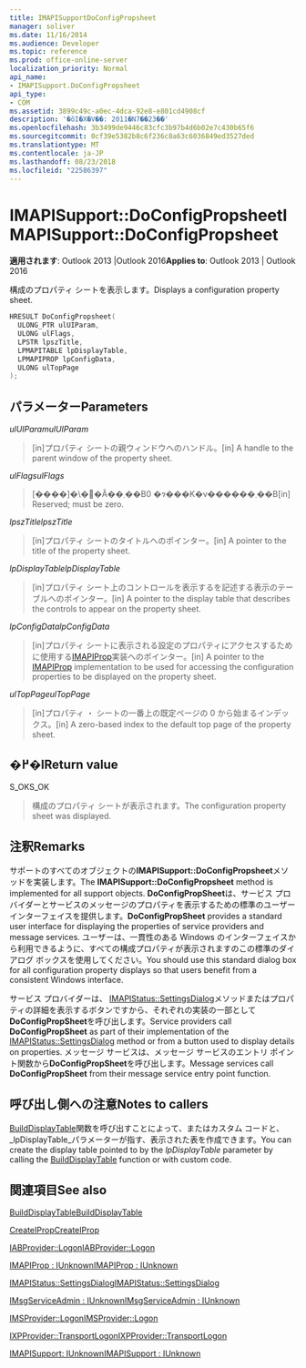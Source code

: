 ```yaml
---
title: IMAPISupportDoConfigPropsheet
manager: soliver
ms.date: 11/16/2014
ms.audience: Developer
ms.topic: reference
ms.prod: office-online-server
localization_priority: Normal
api_name:
- IMAPISupport.DoConfigPropsheet
api_type:
- COM
ms.assetid: 3899c49c-a0ec-4dca-92e8-e801cd4908cf
description: '�ŏI�X�V��: 2011�N7��23��'
ms.openlocfilehash: 3b3499de9446c83cfc3b97b4d6b02e7c430b65f6
ms.sourcegitcommit: 0cf39e5382b8c6f236c8a63c6036849ed3527ded
ms.translationtype: MT
ms.contentlocale: ja-JP
ms.lasthandoff: 08/23/2018
ms.locfileid: "22586397"
---
```

# <a name="imapisupportdoconfigpropsheet"></a><span data-ttu-id="ee6a8-103">IMAPISupport::DoConfigPropsheet</span><span class="sxs-lookup"><span data-stu-id="ee6a8-103">IMAPISupport::DoConfigPropsheet</span></span>

  
  
<span data-ttu-id="ee6a8-104">**適用されます**: Outlook 2013 |Outlook 2016</span><span class="sxs-lookup"><span data-stu-id="ee6a8-104">**Applies to**: Outlook 2013 | Outlook 2016</span></span> 
  
<span data-ttu-id="ee6a8-105">構成のプロパティ シートを表示します。</span><span class="sxs-lookup"><span data-stu-id="ee6a8-105">Displays a configuration property sheet.</span></span>
  
```cpp
HRESULT DoConfigPropsheet(
  ULONG_PTR ulUIParam,
  ULONG ulFlags,
  LPSTR lpszTitle,
  LPMAPITABLE lpDisplayTable,
  LPMAPIPROP lpConfigData,
  ULONG ulTopPage
);
```

## <a name="parameters"></a><span data-ttu-id="ee6a8-106">パラメーター</span><span class="sxs-lookup"><span data-stu-id="ee6a8-106">Parameters</span></span>

 <span data-ttu-id="ee6a8-107">_ulUIParam_</span><span class="sxs-lookup"><span data-stu-id="ee6a8-107">_ulUIParam_</span></span>
  
> <span data-ttu-id="ee6a8-108">[in]プロパティ シートの親ウィンドウへのハンドル。</span><span class="sxs-lookup"><span data-stu-id="ee6a8-108">[in] A handle to the parent window of the property sheet.</span></span>
    
 <span data-ttu-id="ee6a8-109">_ulFlags_</span><span class="sxs-lookup"><span data-stu-id="ee6a8-109">_ulFlags_</span></span>
  
> <span data-ttu-id="ee6a8-110">[����]�\�񂳂�Ă��܂��B0 �ɂ���K�v������܂��B</span><span class="sxs-lookup"><span data-stu-id="ee6a8-110">[in] Reserved; must be zero.</span></span>
    
 <span data-ttu-id="ee6a8-111">_lpszTitle_</span><span class="sxs-lookup"><span data-stu-id="ee6a8-111">_lpszTitle_</span></span>
  
> <span data-ttu-id="ee6a8-112">[in]プロパティ シートのタイトルへのポインター。</span><span class="sxs-lookup"><span data-stu-id="ee6a8-112">[in] A pointer to the title of the property sheet.</span></span>
    
 <span data-ttu-id="ee6a8-113">_lpDisplayTable_</span><span class="sxs-lookup"><span data-stu-id="ee6a8-113">_lpDisplayTable_</span></span>
  
> <span data-ttu-id="ee6a8-114">[in]プロパティ シート上のコントロールを表示するを記述する表示のテーブルへのポインター。</span><span class="sxs-lookup"><span data-stu-id="ee6a8-114">[in] A pointer to the display table that describes the controls to appear on the property sheet.</span></span>
    
 <span data-ttu-id="ee6a8-115">_lpConfigData_</span><span class="sxs-lookup"><span data-stu-id="ee6a8-115">_lpConfigData_</span></span>
  
> <span data-ttu-id="ee6a8-116">[in]プロパティ シートに表示される設定のプロパティにアクセスするために使用する[IMAPIProp](imapipropiunknown.md)実装へのポインター。</span><span class="sxs-lookup"><span data-stu-id="ee6a8-116">[in] A pointer to the [IMAPIProp](imapipropiunknown.md) implementation to be used for accessing the configuration properties to be displayed on the property sheet.</span></span> 
    
 <span data-ttu-id="ee6a8-117">_ulTopPage_</span><span class="sxs-lookup"><span data-stu-id="ee6a8-117">_ulTopPage_</span></span>
  
> <span data-ttu-id="ee6a8-118">[in]プロパティ ・ シートの一番上の既定ページの 0 から始まるインデックス。</span><span class="sxs-lookup"><span data-stu-id="ee6a8-118">[in] A zero-based index to the default top page of the property sheet.</span></span>
    
## <a name="return-value"></a><span data-ttu-id="ee6a8-119">�߂�l</span><span class="sxs-lookup"><span data-stu-id="ee6a8-119">Return value</span></span>

<span data-ttu-id="ee6a8-120">S_OK</span><span class="sxs-lookup"><span data-stu-id="ee6a8-120">S_OK</span></span> 
  
> <span data-ttu-id="ee6a8-121">構成のプロパティ シートが表示されます。</span><span class="sxs-lookup"><span data-stu-id="ee6a8-121">The configuration property sheet was displayed.</span></span>
    
## <a name="remarks"></a><span data-ttu-id="ee6a8-122">注釈</span><span class="sxs-lookup"><span data-stu-id="ee6a8-122">Remarks</span></span>

<span data-ttu-id="ee6a8-123">サポートのすべてのオブジェクトの**IMAPISupport::DoConfigPropsheet**メソッドを実装します。</span><span class="sxs-lookup"><span data-stu-id="ee6a8-123">The **IMAPISupport::DoConfigPropsheet** method is implemented for all support objects.</span></span> <span data-ttu-id="ee6a8-124">**DoConfigPropSheet**は、サービス プロバイダーとサービスのメッセージのプロパティを表示するための標準のユーザー インターフェイスを提供します。</span><span class="sxs-lookup"><span data-stu-id="ee6a8-124">**DoConfigPropSheet** provides a standard user interface for displaying the properties of service providers and message services.</span></span> <span data-ttu-id="ee6a8-125">ユーザーは、一貫性のある Windows のインターフェイスから利用できるように、すべての構成プロパティが表示されますのこの標準のダイアログ ボックスを使用してください。</span><span class="sxs-lookup"><span data-stu-id="ee6a8-125">You should use this standard dialog box for all configuration property displays so that users benefit from a consistent Windows interface.</span></span> 
  
<span data-ttu-id="ee6a8-126">サービス プロバイダーは、 [IMAPIStatus::SettingsDialog](imapistatus-settingsdialog.md)メソッドまたはプロパティの詳細を表示するボタンですから、それぞれの実装の一部として**DoConfigPropSheet**を呼び出します。</span><span class="sxs-lookup"><span data-stu-id="ee6a8-126">Service providers call **DoConfigPropSheet** as part of their implementation of the [IMAPIStatus::SettingsDialog](imapistatus-settingsdialog.md) method or from a button used to display details on properties.</span></span> <span data-ttu-id="ee6a8-127">メッセージ サービスは、メッセージ サービスのエントリ ポイント関数から**DoConfigPropSheet**を呼び出します。</span><span class="sxs-lookup"><span data-stu-id="ee6a8-127">Message services call **DoConfigPropSheet** from their message service entry point function.</span></span> 
  
## <a name="notes-to-callers"></a><span data-ttu-id="ee6a8-128">呼び出し側への注意</span><span class="sxs-lookup"><span data-stu-id="ee6a8-128">Notes to callers</span></span>

<span data-ttu-id="ee6a8-129">[BuildDisplayTable](builddisplaytable.md)関数を呼び出すことによって、またはカスタム コードと、 _lpDisplayTable_パラメーターが指す、表示された表を作成できます。</span><span class="sxs-lookup"><span data-stu-id="ee6a8-129">You can create the display table pointed to by the  _lpDisplayTable_ parameter by calling the [BuildDisplayTable](builddisplaytable.md) function or with custom code.</span></span> 
  
## <a name="see-also"></a><span data-ttu-id="ee6a8-130">関連項目</span><span class="sxs-lookup"><span data-stu-id="ee6a8-130">See also</span></span>



[<span data-ttu-id="ee6a8-131">BuildDisplayTable</span><span class="sxs-lookup"><span data-stu-id="ee6a8-131">BuildDisplayTable</span></span>](builddisplaytable.md)
  
[<span data-ttu-id="ee6a8-132">CreateIProp</span><span class="sxs-lookup"><span data-stu-id="ee6a8-132">CreateIProp</span></span>](createiprop.md)
  
[<span data-ttu-id="ee6a8-133">IABProvider::Logon</span><span class="sxs-lookup"><span data-stu-id="ee6a8-133">IABProvider::Logon</span></span>](iabprovider-logon.md)
  
[<span data-ttu-id="ee6a8-134">IMAPIProp : IUnknown</span><span class="sxs-lookup"><span data-stu-id="ee6a8-134">IMAPIProp : IUnknown</span></span>](imapipropiunknown.md)
  
[<span data-ttu-id="ee6a8-135">IMAPIStatus::SettingsDialog</span><span class="sxs-lookup"><span data-stu-id="ee6a8-135">IMAPIStatus::SettingsDialog</span></span>](imapistatus-settingsdialog.md)
  
[<span data-ttu-id="ee6a8-136">IMsgServiceAdmin : IUnknown</span><span class="sxs-lookup"><span data-stu-id="ee6a8-136">IMsgServiceAdmin : IUnknown</span></span>](imsgserviceadminiunknown.md)
  
[<span data-ttu-id="ee6a8-137">IMSProvider::Logon</span><span class="sxs-lookup"><span data-stu-id="ee6a8-137">IMSProvider::Logon</span></span>](imsprovider-logon.md)
  
[<span data-ttu-id="ee6a8-138">IXPProvider::TransportLogon</span><span class="sxs-lookup"><span data-stu-id="ee6a8-138">IXPProvider::TransportLogon</span></span>](ixpprovider-transportlogon.md)
  
[<span data-ttu-id="ee6a8-139">IMAPISupport: IUnknown</span><span class="sxs-lookup"><span data-stu-id="ee6a8-139">IMAPISupport : IUnknown</span></span>](imapisupportiunknown.md)

